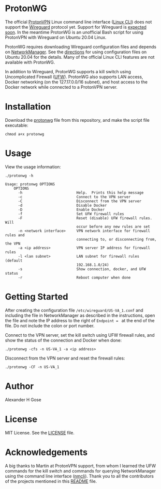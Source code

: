 # ProtonWG

The official [ProtonVPN](https://protonvpn.com/) Linux command line interface ([Linux CLI](https://protonvpn.com/support/linux-vpn-tool/)) does not support the [Wireguard](https://www.wireguard.com/) protocol yet.  Support for Wireguard is [expected soon](https://github.com/ProtonVPN/linux-cli/issues/64#issuecomment-1058224569). In the meantime ProtonWG is an unofficial Bash script for using ProtonVPN with Wireguard on Ubuntu 20.04 Linux.

ProtonWG requires downloading Wireguard configuration files and depends on [NetworkManager](https://networkmanager.dev/).  See the [directions](https://protonvpn.com/support/wireguard-configurations/) for using configuration files on Ubuntu 20.04 for the details.  Many of the official Linux CLI features are not available with ProtonWG.

In addition to Wireguard, ProtonWG supports a kill switch using Uncomplicated Firewall ([UFW](https://launchpad.net/ufw)).  ProtonWG also supports LAN access, Docker networking (on the 127.17.0.0/16 subnet), and host access to the Docker network while connected to a ProtonVPN server.

# Installation

Download the [protonwg](protonwg) file from this repository, and make the script file executable:

```
chmod a+x protonwg
```

# Usage

View the usage information:

```
./protonwg -h
```

```console
Usage: protonwg OPTIONS
    OPTIONS
      -h                         Help.  Prints this help message
      -c                         Connect to the VPN server
      -C                         Disconnect from the VPN server
      -d                         Disable Docker
      -D                         Enable Docker
      -f                         Set UFW firewall rules
      -F                         Reset (disable) UFW firewall rules.  Will
                                 occur before any new rules are set
      -n <network interface>     VPN network interface for firewall rules and
                                 connecting to, or disconnecting from, the VPN
      -a <ip address>            VPN server IP address for firewall rules
      -l <lan subnet>            LAN subnet for firewall rules (default 
                                 192.168.1.0/24)
      -s                         Show connection, docker, and UFW status
      -r                         Reboot computer when done
```

# Getting Started

After creating the configuration file `/etc/wireguard/US-VA_1.conf` and including the file in NetworkManager as described in the instructions, open the file and note the IP address to the right of `Endpoint = ` at the end of the file.  Do not include the colon or port number.

Connect to the VPN server, set the kill switch using UFW firewall rules, and show the status of the connection and Docker when done:

```
./protonwg -cfs -n US-VA_1 -a <ip address>
```

Disconnect from the VPN server and reset the firewall rules:

```
./protonwg -CF -n US-VA_1
```

# Author

Alexander H Gose

# License

MIT License.  See the [LICENSE](LICENSE) file.

# Acknowledgements

A big thanks to Martin at ProtonVPN support, from whom I learned the UFW commands for the kill switch and commands for querying NetworkManager using the command line interface ([nmcli](https://networkmanager.dev/docs/api/latest/nmcli.html)).  Thank you to all the contributors of the projects mentioned in this [README](README.md) file.

